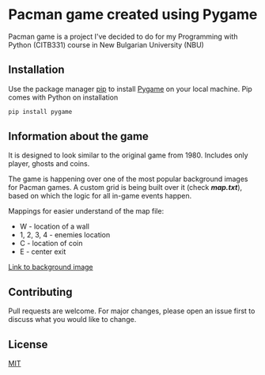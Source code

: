 # Pacman game created using Pygame
Pacman game is a project I've decided to do for  my Programming with Python (CITB331) course in New Bulgarian University (NBU)

## Installation

Use the package manager [pip](https://pip.pypa.io/en/stable/) to install [Pygame](https://www.pygame.org) on your local machine. Pip comes with Python on installation

```bash
pip install pygame
```

## Information about the game
It is designed to look similar to the original game from 1980. Includes only player, ghosts and coins.

The game is happening over one of the most popular background images for Pacman games. 
A custom grid is being built over it (check ***map.txt***), based on which the logic for all in-game events happen.

Mappings for easier understand of the map file:
- W - location of a wall
- 1, 2, 3, 4 - enemies location
- C - location of coin
- E - center exit

[Link to background image](https://www.codeproject.com/KB/game/520783/background.png)


## Contributing
Pull requests are welcome. For major changes, please open an issue first to discuss what you would like to change.

## License
[MIT](https://choosealicense.com/licenses/mit/)